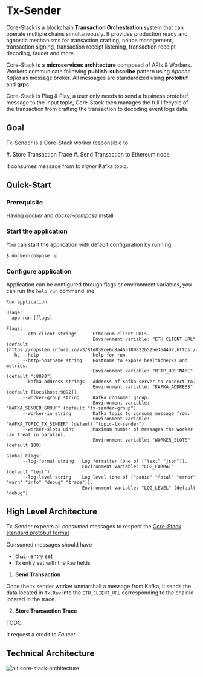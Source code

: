 # Tx-Sender

Core-Stack is a blockchain **Transaction Orchestration** system that can operate multiple chains simultaneously.
It provides production ready and agnostic mechanisms for transaction crafting, nonce management, transaction signing, transaction receipt listening, transaction receipt decoding, faucet and more.

Core-Stack is a **microservices architecture** composed of APIs & Workers. 
Workers communicate following **publish-subscribe** pattern using *Apache Kafka* as message broker. 
All messages are standardized using **protobuf** and **grpc**.

Core-Stack is Plug & Play, a user only needs to send a business protobuf message to the input topic,
Core-Stack then manages the full lifecycle of the transaction from crafting the transaction to decoding event logs data.

## Goal

Tx-Sender is a Core-Stack worker responsible to 

#. Store Transaction Trace
#. Send Transaction to Ethereum node

It consumes message from *tx signer* Kafka topic.

## Quick-Start

### Prerequisite

Having *docker* and *docker-compose* install

### Start the application

You can start the application with default configuration by running

```sh
$ docker-compose up
```

### Configure application

Application can be configured through flags or environment variables, you can run the ```help run``` command line


```text
Run application

Usage:
  app run [flags]

Flags:
      --eth-client strings      Ethereum client URLs.
                                Environment variable: "ETH_CLIENT_URL" (default [https://ropsten.infura.io/v3/81e039ce6c8a465180822b525e3644d7,https://rinkeby.infura.io/v3/bfc9d6e51fbc4d3db54bea58d1094f9c,https://kovan.infura.io/v3/bfc9d6e51fbc4d3db54bea58d1094f9c,https://mainnet.infura.io/v3/bfc9d6e51fbc4d3db54bea58d1094f9c])
  -h, --help                    help for run
      --http-hostname string    Hostname to expose healthchecks and metrics.
                                Environment variable: "HTTP_HOSTNAME" (default ":8080")
      --kafka-address strings   Address of Kafka server to connect to.
                                Environment variable: "KAFKA_ADDRESS" (default [localhost:9092])
      --worker-group string     Kafka consumer group. 
                                Environment variable: "KAFKA_SENDER_GROUP" (default "tx-sender-group")
      --worker-in string        Kafka topic to consume message from.
                                Environment variable: "KAFKA_TOPIC_TX_SENDER" (default "topic-tx-sender")
      --worker-slots uint       Maximum number of messages the worker can treat in parallel.
                                Environment variable: "WORKER_SLOTS" (default 100)

Global Flags:
      --log-format string   Log formatter (one of ["text" "json"]).
                            Environment variable: "LOG_FORMAT" (default "text")
      --log-level string    Log level (one of ["panic" "fatal" "error" "warn" "info" "debug" "trace"]).
                            Environment variable: "LOG_LEVEL" (default "debug")
```

## High Level Architecture

Tx-Sender expects all consumed messages to respect the [Core-Stack standard protobuf format](https://gitlab.com/ConsenSys/client/fr/core-stack/core/blob/master/protobuf)

Consumed messages should have 

- ```Chain``` entry set
- ```Tx``` entry set with the ```Raw``` fields

1. **Send Transaction**

Once the tx sender worker unmarshall a message from Kafka, it sends the data located in ```Tx.Raw``` into the ```ETH_CLIENT_URL``` corresponding to the chainId located in the trace.

2. **Store Transaction Trace**

TODO

It request a credit to *Faucet*

## Technical Architecture

![alt core-stack-architecture](https://gitlab.com/ConsenSys/client/fr/core-stack/doc/raw/master/diagrams/Core_Stack_Architecture.png)
